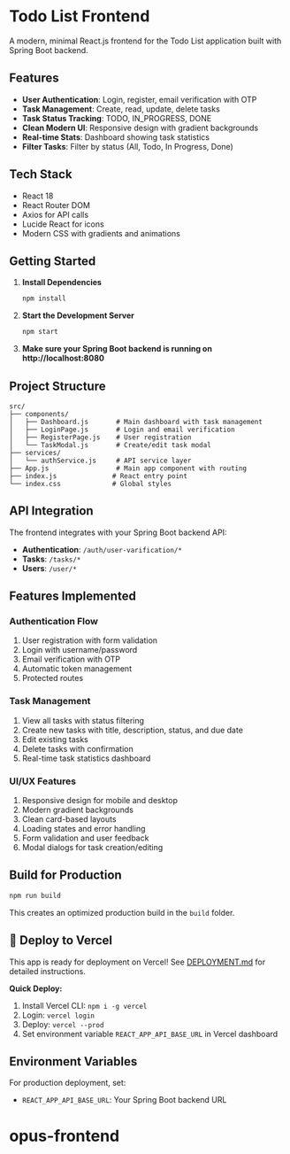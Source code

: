 # Todo List Frontend

A modern, minimal React.js frontend for the Todo List application built with Spring Boot backend.

## Features

- **User Authentication**: Login, register, email verification with OTP
- **Task Management**: Create, read, update, delete tasks
- **Task Status Tracking**: TODO, IN_PROGRESS, DONE
- **Clean Modern UI**: Responsive design with gradient backgrounds
- **Real-time Stats**: Dashboard showing task statistics
- **Filter Tasks**: Filter by status (All, Todo, In Progress, Done)

## Tech Stack

- React 18
- React Router DOM
- Axios for API calls
- Lucide React for icons
- Modern CSS with gradients and animations

## Getting Started

1. **Install Dependencies**

   ```bash
   npm install
   ```

2. **Start the Development Server**

   ```bash
   npm start
   ```

3. **Make sure your Spring Boot backend is running on http://localhost:8080**

## Project Structure

```
src/
├── components/
│   ├── Dashboard.js       # Main dashboard with task management
│   ├── LoginPage.js       # Login and email verification
│   ├── RegisterPage.js    # User registration
│   └── TaskModal.js       # Create/edit task modal
├── services/
│   └── authService.js     # API service layer
├── App.js                 # Main app component with routing
├── index.js              # React entry point
└── index.css             # Global styles
```

## API Integration

The frontend integrates with your Spring Boot backend API:

- **Authentication**: `/auth/user-varification/*`
- **Tasks**: `/tasks/*`
- **Users**: `/user/*`

## Features Implemented

### Authentication Flow

1. User registration with form validation
2. Login with username/password
3. Email verification with OTP
4. Automatic token management
5. Protected routes

### Task Management

1. View all tasks with status filtering
2. Create new tasks with title, description, status, and due date
3. Edit existing tasks
4. Delete tasks with confirmation
5. Real-time task statistics dashboard

### UI/UX Features

1. Responsive design for mobile and desktop
2. Modern gradient backgrounds
3. Clean card-based layouts
4. Loading states and error handling
5. Form validation and user feedback
6. Modal dialogs for task creation/editing

## Build for Production

```bash
npm run build
```

This creates an optimized production build in the `build` folder.

## 🚀 Deploy to Vercel

This app is ready for deployment on Vercel! See [DEPLOYMENT.md](./DEPLOYMENT.md) for detailed instructions.

**Quick Deploy:**

1. Install Vercel CLI: `npm i -g vercel`
2. Login: `vercel login`
3. Deploy: `vercel --prod`
4. Set environment variable `REACT_APP_API_BASE_URL` in Vercel dashboard

## Environment Variables

For production deployment, set:

- `REACT_APP_API_BASE_URL`: Your Spring Boot backend URL

# opus-frontend
